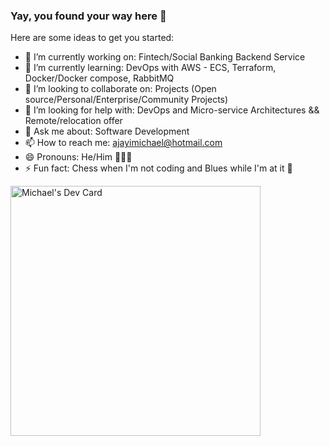 ### Yay, you found your way here 👋


<!-- **michaelajayi/michaelajayi** is a ✨ _special_ ✨ repository because its `README.md` (this file) appears on your GitHub profile. -->

Here are some ideas to get you started:
- 🔭 I’m currently working on: Fintech/Social Banking Backend Service 
- 🌱 I’m currently learning: DevOps with AWS - ECS, Terraform, Docker/Docker compose, RabbitMQ
- 👯 I’m looking to collaborate on: Projects (Open source/Personal/Enterprise/Community Projects)
- 🤔 I’m looking for help with: DevOps and Micro-service Architectures && Remote/relocation offer
- 💬 Ask me about: Software Development
- 📫 How to reach me: ajayimichael@hotmail.com
- 😄 Pronouns: He/Him 🧔🏾‍♂️
- ⚡ Fun fact: Chess when I'm not coding and Blues while I'm at it 🫡

  

<a href="https://app.daily.dev/michaelajayiope"><img src="https://api.daily.dev/devcards/1e057604520e4240a0f7310008e90f4e.png?r=hnb" width="400" alt="Michael's Dev Card"/></a>
